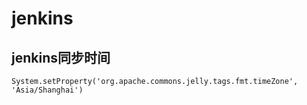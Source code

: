 # jenkins

## jenkins同步时间
```
System.setProperty('org.apache.commons.jelly.tags.fmt.timeZone', 'Asia/Shanghai')
```
